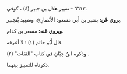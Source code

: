 ٦٦١٣ - تمييز هلال بن جبير (٤) ، كوفي.

**يروي عَن:** بشير بن أَبي مسعود الأَنْصارِيّ، وسَعِيد بْنجبير.

**ويروي عَنه:** مسعر بن كدام.

قال أَبُو حاتم (١) : لا أعرفه.

وذكره ابنُ حِبَّان في كتاب "الثقات" (٢) .

ذكرناه للتمييز بينهما.